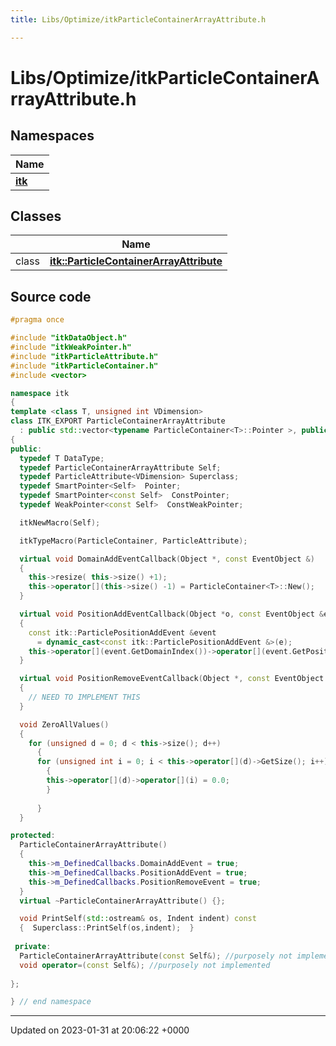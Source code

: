 ```yaml
---
title: Libs/Optimize/itkParticleContainerArrayAttribute.h

---
```


# Libs/Optimize/itkParticleContainerArrayAttribute.h



## Namespaces

| Name           |
| -------------- |
| **[itk](../Namespaces/namespaceitk.md)**  |

## Classes

|                | Name           |
| -------------- | -------------- |
| class | **[itk::ParticleContainerArrayAttribute](../Classes/classitk_1_1ParticleContainerArrayAttribute.md)**  |




## Source code

```cpp
#pragma once

#include "itkDataObject.h"
#include "itkWeakPointer.h"
#include "itkParticleAttribute.h"
#include "itkParticleContainer.h"
#include <vector>

namespace itk
{
template <class T, unsigned int VDimension>
class ITK_EXPORT ParticleContainerArrayAttribute
  : public std::vector<typename ParticleContainer<T>::Pointer >, public ParticleAttribute<VDimension>
{
public:
  typedef T DataType;
  typedef ParticleContainerArrayAttribute Self;
  typedef ParticleAttribute<VDimension> Superclass;
  typedef SmartPointer<Self>  Pointer;
  typedef SmartPointer<const Self>  ConstPointer;
  typedef WeakPointer<const Self>  ConstWeakPointer;

  itkNewMacro(Self);

  itkTypeMacro(ParticleContainer, ParticleAttribute);

  virtual void DomainAddEventCallback(Object *, const EventObject &)
  {
    this->resize( this->size() +1);
    this->operator[](this->size() -1) = ParticleContainer<T>::New();
  }

  virtual void PositionAddEventCallback(Object *o, const EventObject &e) 
  {
    const itk::ParticlePositionAddEvent &event
      = dynamic_cast<const itk::ParticlePositionAddEvent &>(e);
    this->operator[](event.GetDomainIndex())->operator[](event.GetPositionIndex()) = 0.0;    
  }

  virtual void PositionRemoveEventCallback(Object *, const EventObject &) 
  {
    // NEED TO IMPLEMENT THIS
  }

  void ZeroAllValues()
  {
    for (unsigned d = 0; d < this->size(); d++)
      {
      for (unsigned int i = 0; i < this->operator[](d)->GetSize(); i++)
        {
        this->operator[](d)->operator[](i) = 0.0;
        }
      
      }
  }

protected:
  ParticleContainerArrayAttribute()
  {
    this->m_DefinedCallbacks.DomainAddEvent = true;
    this->m_DefinedCallbacks.PositionAddEvent = true;
    this->m_DefinedCallbacks.PositionRemoveEvent = true;
  }
  virtual ~ParticleContainerArrayAttribute() {};

  void PrintSelf(std::ostream& os, Indent indent) const
  {  Superclass::PrintSelf(os,indent);  }
  
 private:
  ParticleContainerArrayAttribute(const Self&); //purposely not implemented
  void operator=(const Self&); //purposely not implemented
  
};

} // end namespace
```


-------------------------------

Updated on 2023-01-31 at 20:06:22 +0000
